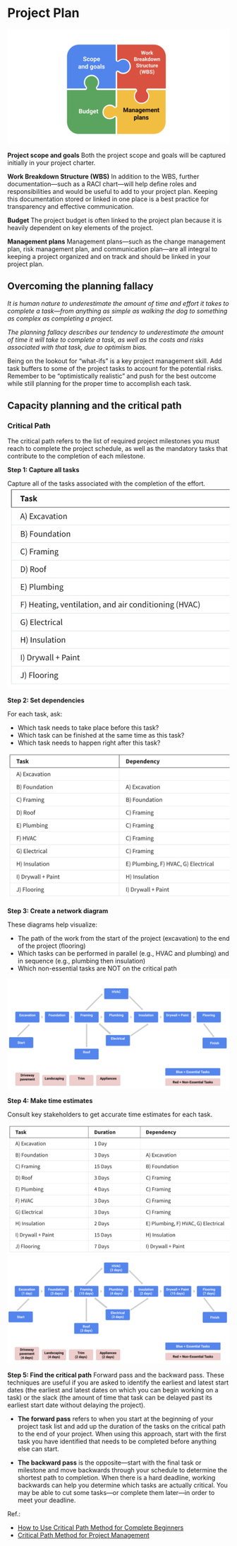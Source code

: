 # Project Plan

![project-plan](project-plan.png)

__Project scope and goals__
Both the project scope and goals will be captured initially in your project charter.

__Work Breakdown Structure (WBS)__
In addition to the WBS, further documentation—such as a RACI chart—will help define roles and responsibilities and would be useful to add to your project plan. Keeping this documentation stored or linked in one place is a best practice for transparency and effective communication.

__Budget__
The project budget is often linked to the project plan because it is heavily dependent on key elements of the project.

__Management plans__
Management plans—such as the change management plan, risk management plan, and communication plan—are all integral to keeping a project organized and on track and should be linked in your project plan.

## Overcoming the planning fallacy
*It is human nature to underestimate the amount of time and effort it takes to complete a task—from anything as simple as walking the dog to something as complex as completing a project.*

*The planning fallacy describes our tendency to underestimate the amount of time it will take to complete a task, as well as the costs and risks associated with that task, due to optimism bias.*

Being on the lookout for “what-ifs” is a key project management skill.  Add task buffers to some of the project tasks to account for the potential risks. Remember to be “optimistically realistic” and push for the best outcome while still planning for the proper time to accomplish each task.

## Capacity planning and the critical path

### Critical Path
The critical path refers to the list of required project milestones you must reach to complete the project schedule, as well as the mandatory tasks that contribute to the completion of each milestone. 

__Step 1: Capture all tasks__

Capture all of the tasks associated with the completion of the effort.
![capture-all-tasks](capture-all-tasks.png)

__Step 2: Set dependencies__

For each task, ask:
* Which task needs to take place before this task?
* Which task can be finished at the same time as this task?
* Which task needs to happen right after this task?

![set-dependencies](set-dependencies.png)

__Step 3: Create a network diagram__

These diagrams help visualize:
* The path of the work from the start of the project (excavation) to the end of the project (flooring)
* Which tasks can be performed in parallel (e.g., HVAC and plumbing) and in sequence (e.g., plumbing then insulation)
* Which non-essential tasks are NOT on the critical path

![create-network-diagram](create-network-diagram.png)

__Step 4: Make time estimates__

Consult key stakeholders to get accurate time estimates for each task.

![make-time-estimates](make-time-estimates.png)
![make-time-estimates2](make-time-estimates2.png)

__Step 5: Find the critical path__
Forward pass and the backward pass. These techniques are useful if you are asked to identify the earliest and latest start dates (the earliest and latest dates on which you can begin working on a task) or the slack (the amount of time that task can be delayed past its earliest start date without delaying the project).

* __The forward pass__ refers to when you start at the beginning of your project task list and add up the duration of the tasks on the critical path to the end of your project. When using this approach, start with the first task you have identified that needs to be completed before anything else can start. 

* __The backward pass__ is the opposite—start with the final task or milestone and move backwards through your schedule to determine the shortest path to completion. When there is a hard deadline, working backwards can help you determine which tasks are actually critical. You may be able to cut some tasks—or complete them later—in order to meet your deadline.  

Ref.:
* [How to Use Critical Path Method for Complete Beginners](https://www.workamajig.com/blog/critical-path-method)
* [Critical Path Method for Project Management](https://www.wrike.com/blog/critical-path-is-easy-as-123/)


